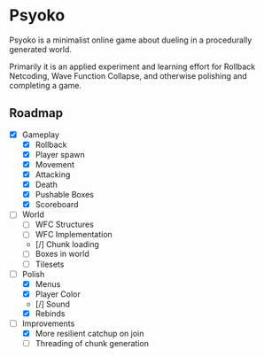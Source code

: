 # Psyoko

Psyoko is a minimalist online game about dueling in a procedurally generated world.

Primarily it is an applied experiment and learning effort for Rollback Netcoding, Wave Function Collapse, and otherwise polishing and completing a game.

## Roadmap

- [x] Gameplay
  - [x] Rollback
  - [x] Player spawn
  - [x] Movement
  - [x] Attacking
  - [x] Death
  - [x] Pushable Boxes
  - [x] Scoreboard
- [ ] World
  - [ ] WFC Structures
  - [ ] WFC Implementation
  - [/] Chunk loading
  - [ ] Boxes in world
  - [ ] Tilesets
- [ ] Polish
  - [x] Menus
  - [x] Player Color
  - [/] Sound
  - [x] Rebinds
- [ ] Improvements
  - [x] More resilient catchup on join
  - [ ] Threading of chunk generation
